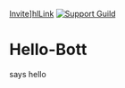 
[hl]: ....
[hlLink]: https://discord.com/api/oauth2/authorize?client_id=808933876432240670&permissions=8&scope=bot
[discord]:  https://discord.com/api/guilds/798716119665737768/embed.png
[discordLink]: https://discord.gg/fqkxJjY4yM
[inviteLink]: https://dunctebot.link/invite


[Invite][hl]][hlLink] [![Support Guild][discord]][discordLink]
# Hello-Bott
says hello
